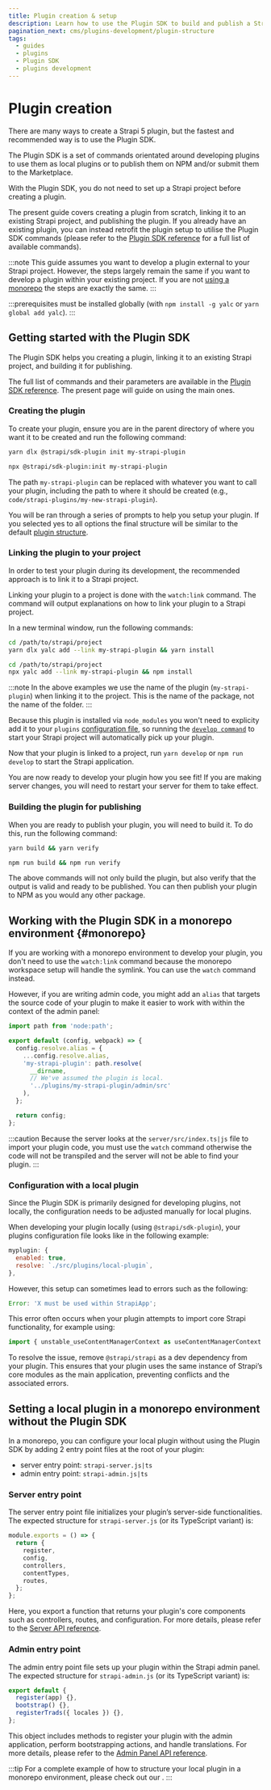 ```yaml
---
title: Plugin creation & setup
description: Learn how to use the Plugin SDK to build and publish a Strapi plugin
pagination_next: cms/plugins-development/plugin-structure
tags:
  - guides
  - plugins
  - Plugin SDK
  - plugins development
---
```


# Plugin creation

There are many ways to create a Strapi 5 plugin, but the fastest and recommended way is to use the Plugin SDK.

The Plugin SDK is a set of commands orientated around developing plugins to use them as local plugins or to publish them on NPM and/or submit them to the Marketplace.

With the Plugin SDK, you do not need to set up a Strapi project before creating a plugin.

The present guide covers creating a plugin from scratch, linking it to an existing Strapi project, and publishing the plugin. If you already have an existing plugin, you can instead retrofit the plugin setup to utilise the Plugin SDK commands (please refer to the [Plugin SDK reference](/cms/plugins-development/plugin-sdk) for a full list of available commands).

:::note
This guide assumes you want to develop a plugin external to your Strapi project. However, the steps largely remain the same if you want to develop a plugin within your existing project. If you are not [using a monorepo](#monorepo) the steps are exactly the same.
:::

:::prerequisites
<ExternalLink to="https://www.npmjs.com/package/yalc" text="yalc"/> must be installed globally (with `npm install -g yalc` or `yarn global add yalc`).
:::

## Getting started with the Plugin SDK

The Plugin SDK helps you creating a plugin, linking it to an existing Strapi project, and building it for publishing.

The full list of commands and their parameters are available in the [Plugin SDK reference](/cms/plugins-development/plugin-sdk). The present page will guide on using the main ones.

### Creating the plugin

To create your plugin, ensure you are in the parent directory of where you want it to be created and run the following command:

<Tabs groupId="yarn-npm">

<TabItem value="yarn" label="Yarn">

```bash
yarn dlx @strapi/sdk-plugin init my-strapi-plugin
```

</TabItem>

<TabItem value="npm" label="NPM">

```bash
npx @strapi/sdk-plugin:init my-strapi-plugin
```

</TabItem>

</Tabs>

The path `my-strapi-plugin` can be replaced with whatever you want to call your plugin, including the path to where it should be created (e.g., `code/strapi-plugins/my-new-strapi-plugin`).

You will be ran through a series of prompts to help you setup your plugin. If you selected yes to all options the final structure will be similar to the default [plugin structure](/cms/plugins-development/plugin-structure).

### Linking the plugin to your project

In order to test your plugin during its development, the recommended approach is to link it to a Strapi project.

Linking your plugin to a project is done with the `watch:link` command. The command will output explanations on how to link your plugin to a Strapi project.

In a new terminal window, run the following commands:

<Tabs groupId="yarn-npm">

<TabItem value="yarn" label="Yarn">

```bash
cd /path/to/strapi/project
yarn dlx yalc add --link my-strapi-plugin && yarn install
```

</TabItem>

<TabItem value="npm" label="NPM">

```bash
cd /path/to/strapi/project
npx yalc add --link my-strapi-plugin && npm install
```

</TabItem>

</Tabs>

:::note
In the above examples we use the name of the plugin (`my-strapi-plugin`) when linking it to the project. This is the name of the package, not the name of the folder.
:::

Because this plugin is installed via `node_modules` you won't need to explicity add it to your `plugins` [configuration file](/cms/configurations/plugins), so running the [`develop command`](/cms/cli#strapi-develop) to start your Strapi project will automatically pick up your plugin.

Now that your plugin is linked to a project, run `yarn develop` or `npm run develop` to start the Strapi application.

You are now ready to develop your plugin how you see fit! If you are making server changes, you will need to restart your server for them to take effect.

### Building the plugin for publishing

When you are ready to publish your plugin, you will need to build it. To do this, run the following command:

<Tabs groupId="yarn-npm">

<TabItem value="yarn" label="Yarn">

```bash
yarn build && yarn verify
```

</TabItem>

<TabItem value="npm" label="NPM">

```bash
npm run build && npm run verify
```

</TabItem>

</Tabs>

The above commands will not only build the plugin, but also verify that the output is valid and ready to be published. You can then publish your plugin to NPM as you would any other package.

## Working with the Plugin SDK in a monorepo environment {#monorepo}

If you are working with a monorepo environment to develop your plugin, you don't need to use the `watch:link` command because the monorepo workspace setup will handle the symlink. You can use the `watch` command instead.

However, if you are writing admin code, you might add an `alias` that targets the source code of your plugin to make it easier to work with within the context of the admin panel:

```ts
import path from 'node:path';

export default (config, webpack) => {
  config.resolve.alias = {
    ...config.resolve.alias,
    'my-strapi-plugin': path.resolve(
      __dirname,
      // We've assumed the plugin is local.
      '../plugins/my-strapi-plugin/admin/src'
    ),
  };

  return config;
};
```

:::caution
Because the server looks at the `server/src/index.ts|js` file to import your plugin code, you must use the `watch` command otherwise the code will not be transpiled and the server will not be able to find your plugin.
:::

### Configuration with a local plugin

Since the Plugin SDK is primarily designed for developing plugins, not locally, the configuration needs to be adjusted manually for local plugins.

When developing your plugin locally (using `@strapi/sdk-plugin`), your plugins configuration file looks like in the following example:

```js title="/config/plugins.js|ts"
myplugin: {
  enabled: true,
  resolve: `./src/plugins/local-plugin`,
},
```

However, this setup can sometimes lead to errors such as the following:

```js
Error: 'X must be used within StrapiApp';
```

This error often occurs when your plugin attempts to import core Strapi functionality, for example using:

```js
import { unstable_useContentManagerContext as useContentManagerContext } from '@strapi/strapi/admin';
```

To resolve the issue, remove `@strapi/strapi` as a dev dependency from your plugin. This ensures that your plugin uses the same instance of Strapi’s core modules as the main application, preventing conflicts and the associated errors.

## Setting a local plugin in a monorepo environment without the Plugin SDK

In a monorepo, you can configure your local plugin without using the Plugin SDK by adding 2 entry point files at the root of your plugin:

- server entry point: `strapi-server.js|ts`
- admin entry point: `strapi-admin.js|ts`

### Server entry point

The server entry point file initializes your plugin’s server-side functionalities. The expected structure for `strapi-server.js` (or its TypeScript variant) is:

```js
module.exports = () => {
  return {
    register,
    config,
    controllers,
    contentTypes,
    routes,
  };
};
```

Here, you export a function that returns your plugin's core components such as controllers, routes, and configuration. For more details, please refer to the [Server API reference](/cms/plugins-development/server-api).

### Admin entry point

The admin entry point file sets up your plugin within the Strapi admin panel. The expected structure for `strapi-admin.js` (or its TypeScript variant) is:

```js
export default {
  register(app) {},
  bootstrap() {},
  registerTrads({ locales }) {},
};
```

This object includes methods to register your plugin with the admin application, perform bootstrapping actions, and handle translations. For more details, please refer to the [Admin Panel API reference](/cms/plugins-development/admin-panel-api).

:::tip
For a complete example of how to structure your local plugin in a monorepo environment, please check out our <ExternalLink to="https://github.com/strapi/strapi/tree/develop/examples/getstarted/src/plugins/local-plugin" text="example setup in the strapi/strapi repository" />.
:::
